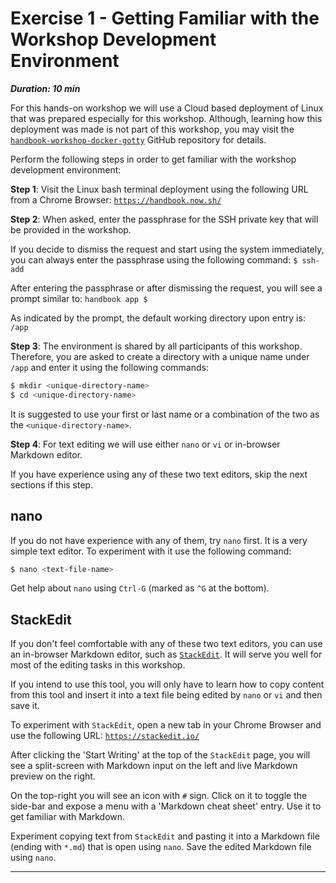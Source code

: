 # Exercise 1 - Getting Familiar with the Workshop Development Environment

***Duration: 10 min***

For this hands-on workshop we will use a Cloud based deployment of Linux that was prepared 
especially for this workshop. Although, learning how this deployment was made is not part of this 
workshop, you may visit the [`handbook-workshop-docker-gotty`][1] GitHub repository for details.

Perform the following steps in order to get familiar with the workshop development environment:

**Step 1**: Visit the Linux bash terminal deployment using the following URL from a Chrome Browser:
[`https://handbook.now.sh/`][2]


**Step 2**: When asked, enter the passphrase for the SSH private key that will be provided in the
workshop.

If you decide to dismiss the request and start using the system immediately, you can always enter
the passphrase using the following command: `$ ssh-add`

After entering the passphrase or after dismissing the request, you will see a prompt similar to: 
`handbook app $ `

As indicated by the prompt, the default working directory upon entry is: `/app`


**Step 3**: The environment is shared by all participants of this workshop. Therefore, you are asked 
to create a directory with a unique name under `/app` and enter it using the following commands:

```bash
$ mkdir <unique-directory-name>
$ cd <unique-directory-name>
```

It is suggested to use your first or last name or a combination of the two as the 
`<unique-directory-name>`.


**Step 4**: For text editing we will use either `nano` or `vi` or in-browser Markdown editor.

If you have experience using any of these two text editors, skip the next sections if this step.

## nano

If you do not have experience with any of them, try `nano` first. It is a very simple text 
editor. To experiment with it use the following command: 

```bash
$ nano <text-file-name>
```

Get help about `nano` using `Ctrl-G` (marked as `^G` at the bottom).

## StackEdit

If you don't feel comfortable with any of these two text editors, you can use an in-browser Markdown 
editor, such as [`StackEdit`][3]. It will serve you well for most of the editing tasks in this 
workshop.

If you intend to use this tool, you will only have to learn how to copy content from this tool and 
insert it into a text file being edited by `nano` or `vi` and then save it.

To experiment with `StackEdit`, open a new tab in your Chrome Browser and use the following URL:
[`https://stackedit.io/`][3]

After clicking the 'Start Writing' at the top of the `StackEdit` page, you will see a split-screen 
with Markdown input on the left and live Markdown preview on the right.

On the top-right you will see an icon with `#` sign. Click on it to toggle the side-bar and expose
a menu with a 'Markdown cheat sheet' entry. Use it to get familiar with Markdown.

Experiment copying text from `StackEdit` and pasting it into a Markdown file (ending with `*.md`)
that is open using `nano`. Save the edited Markdown file using `nano`.

---

[1]: https://github.com/uribench/handbook-workshop-docker-gotty
[2]: https://handbook.now.sh/
[3]: https://stackedit.io/
